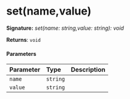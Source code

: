 # set(name,value)



**Signature:** _set(name: string,value: string): void_

**Returns**: `void`



#### Parameters


| Parameter	   | Type    | Description |
|:-------------|:---------------|:------------|
| `name`    | `string` |  |
| `value`    | `string` |  |

